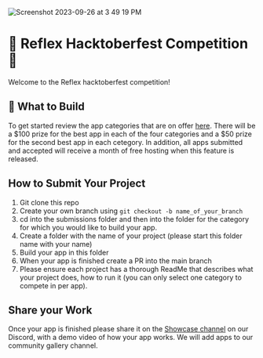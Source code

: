  ![Screenshot 2023-09-26 at 3 49 19 PM](https://github.com/reflex-dev/hacktoberfest/assets/38776361/37728ed2-20d5-48fc-91ef-47d858327743)

# 🎃 Reflex Hacktoberfest Competition 🎃
Welcome to the Reflex hacktoberfest competition!

## 🤔 What to Build
To get started review the app categories that are on offer [here](https://reflex-dev.notion.site/aca6bf9bed5b4bb99b86b33d0761a445?v=f113d3d8d0664b709e55a1cfa286641e&pvs=4). There will be a $100 prize for the best app in each of the four categories and a $50 prize for the second best app in each cetegory. In addition, all apps submitted and accepted will receive a month of free hosting when this feature is released. 

## How to Submit Your Project
1. Git clone this repo
2. Create your own branch using `git checkout -b name_of_your_branch`
3. cd into the submissions folder and then into the folder for the category for which you would like to build your app.
4. Create a folder with the name of your project (please start this folder name with your name)
5. Build your app in this folder
6. When your app is finished create a PR into the main branch
7. Please ensure each project has a thorough ReadMe that describes what your project does, how to run it (you can only select one category to compete in per app).

## Share your Work
Once your app is finished please share it on the [Showcase channel](https://discord.com/channels/1029853095527727165/1063735841333198938) on our Discord, with a demo video of how your app works. We will add apps to our community gallery channel. 
